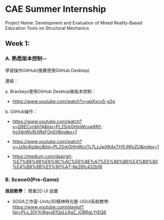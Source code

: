 # CAE Summer Internship
Project Name: Development and Evaluation of Mixed Reality-Based Education Tools on Structural Mechanics


## Week 1:

### A. 熟悉版本控制--

學習操作GitHub(推薦使用GitHub Desktop)

連結：

a. Brackeys使用GitHub Desktop做版本控制：

* https://www.youtube.com/watch?v=qpXxcvS-g3g

b. GitHub操作：

* https://www.youtube.com/watch?v=Q9ECyrjbh1A&list=PL2SrkGHjnWcxw6N1-hg34nWy8UWsFOn5V&index=1

* https://www.youtube.com/watch?v=Jzlbr4izdpc&list=PL2SrkGHjnWcyTc7LzJwXKAxTH1LlNfoZU&index=1

* https://medium.com/daai/git-%E7%89%88%E6%9C%AC%E6%8E%A7%E5%88%B6%E4%B8%80%E4%B8%8B%E5%90%A7-6e26fc432b16

### B. Scene0(Pre-Game)

**挫屈教學：** 簡單2D UI 設置

* SOGA工作室-Unity3D精神時光屋-UGUI系統教學: https://www.youtube.com/playlist?list=PLy_3OrYcBgvsEfQsLL6gZ_jOBRgLYrEQ6
